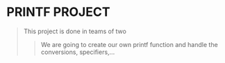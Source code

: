 # PRINTF PROJECT
> This project is done in teams of two
>> We are going to create our own printf function and handle the conversions, specifiers,...
